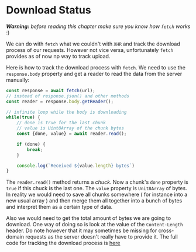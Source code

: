 # Download Status

___Warning:__ before reading this chapter make sure you know how `fetch` works_ :)

We can do with `fetch` what we couldn't with `XHR` and track the download process
of our requests. However not vice versa, unfortunately `fetch` provides as of now
np way to track upload.

Here is how to track the download process with `fetch`. We need to use the `response.body`
property and get a reader to read the data from the server manually:

```javascript
const response = await fetch(url);
// instead of response.json() and other methods
const reader = response.body.getReader();

// infinite loop while the body is downloading
while(true) {
    // done is true for the last chunk
    // value is Uint8Array of the chunk bytes
    const {done, value} = await reader.read();

    if (done) {
        break;
    }

    console.log(`Received ${value.length} bytes`)
}
```

The `reader.read()` method returns a _chuck_. Now a chunk's `done` property is `true` if this chuck
is the last one. The `value` property is `Unit8Array` of bytes. In reality we would need to save
all chunks somewhere ( for instance into a new usual array ) and then merge them all together into
a bunch of bytes and interpret them as a certain type of data.

Also we would need to get the total amount of bytes we are going to download. One way of doing so
is look at the value of the `Content-Length` header. Do note however that it may sometimes be
missing for cross-domain requests as the server doesn't really have to provide it. The full code
for tracking the download process is [here](./code-1-download/index.js)